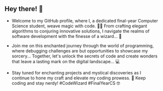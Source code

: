 ## Hey there! 👋

- Welcome to my GitHub profile, where I, a dedicated final-year Computer Science student, weave magic with code. 🧙‍♂️ From crafting elegant algorithms to conjuring innovative solutions, I navigate the realms of software development with the finesse of a wizard... 🚀

- Join me on this enchanted journey through the world of programming, where debugging challenges are but opportunities to showcase my sorcery... Together, let's unlock the secrets of code and create wonders that leave a lasting mark on the digital landscape... 💻

- Stay tuned for enchanting projects and mystical discoveries as I continue to hone my craft and elevate my coding prowess. 🔮 Keep coding and stay nerdy! #CodeWizard #FinalYearCS 🤓
